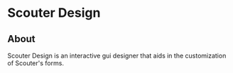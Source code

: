 # Scouter Design

## About

Scouter Design is an interactive gui designer that aids in the customization of Scouter's forms.

